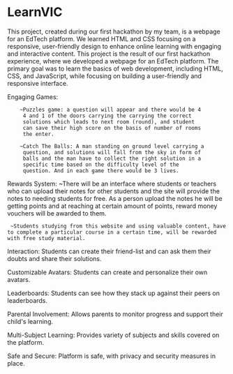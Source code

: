# LearnVIC
This project, created during our first hackathon by my team, is a webpage for an EdTech platform. We learned HTML and CSS focusing on a responsive, user-friendly design to enhance online learning with engaging and interactive content.
This project is the result of our first hackathon experience, where we developed a webpage for an EdTech platform. The primary goal was to learn the basics of web development, including HTML, CSS, and JavaScript, while focusing on building a user-friendly and responsive interface.

Engaging Games:

        ~Puzzles game: a question will appear and there would be 4 
         4 and 1 of the doors carrying the carrying the correct 
         solutions which leads to next room (round), and student 
         can save their high score on the basis of number of rooms 
         the enter.

        ~Catch The Balls: A man standing on ground level carrying a 
         question, and solutions will fall from the sky in form of 
         balls and the man have to collect the right solution in a 
         specific time based on the difficulty level of the 
         question. And in each game there would be 3 lives.


Rewards System: 
     ~There will be an interface where students or teachers who can upload their notes for other students and the site will provide the notes to needing students for free. As a person upload the notes he will be getting points and at reaching at certain amount of points, reward money vouchers will be awarded to them. 

     ~Students studying from this website and using valuable content, have to complete a particular course in a certain time, will be rewarded with free study material.

Interaction:  Students can create their friend-list and can ask them their doubts and share their solutions. 

Customizable Avatars: Students can create and personalize their own avatars.

Leaderboards: Students can see how they stack up against their peers on leaderboards.

Parental Involvement: Allows parents to monitor progress and support their child's learning.

Multi-Subject Learning: Provides variety of subjects and skills covered on the platform.

Safe and Secure: Platform is safe, with privacy and security measures in place.

